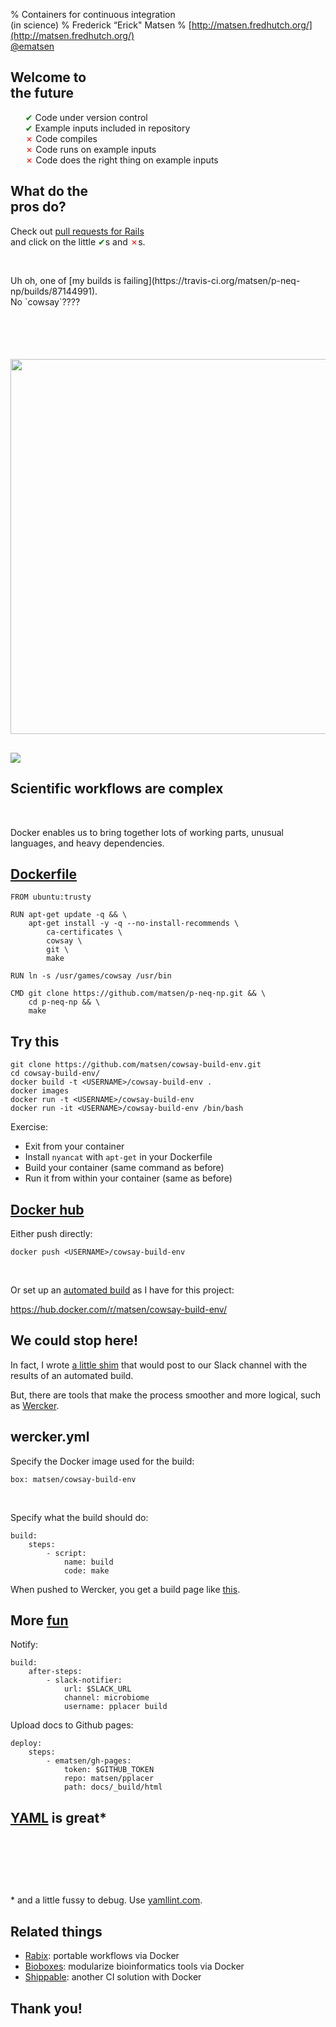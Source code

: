 % Containers for continuous integration <br>(in science)
% Frederick &#8220;Erick" Matsen
% [http://matsen.fredhutch.org/](http://matsen.fredhutch.org/) <br> [\@ematsen](https://twitter.com/ematsen)


<section data-background="figures/octocat.svg"> </section>

## Welcome to <br> the future
<ul style="list-style-type: none;">
<li> <span style="color:green">✔</span> Code under version control
<li class="fragment"> <span style="color:green">✔</span> Example inputs included in repository
<li class="fragment"> <span style="color:red">✗</span> Code compiles
<li class="fragment"> <span style="color:red">✗</span> Code runs on example inputs
<li class="fragment"> <span style="color:red">✗</span> Code does the right thing on example inputs
</ul>


## What do the <br> pros do?
Check out [pull requests for Rails](https://github.com/rails/rails/pulls)<br>and click on the little <span style="color:green">✔</span>s and <span style="color:red">✗</span>s.

&nbsp;

<div class="fragment">
Uh oh, one of
[my builds is failing](https://travis-ci.org/matsen/p-neq-np/builds/87144991).
</div>

<div class="fragment">
No `cowsay`????
</div>


## &nbsp;
<section data-background="figures/hopeless.jpg"> </section>


##
<section data-background="figures/docker.svg"> </section>

##
<img src="https://www.docker.com/sites/default/files/what-is-docker-diagram.png" height=600 />

##
<img src="https://www.docker.com/sites/default/files/what-is-vm-diagram.png" />

## Scientific workflows are complex

&nbsp;

Docker enables us to bring together lots of working parts, unusual languages, and heavy dependencies.

## [Dockerfile](https://docs.docker.com/engine/reference/builder/)

    FROM ubuntu:trusty

    RUN apt-get update -q && \
        apt-get install -y -q --no-install-recommends \
            ca-certificates \
            cowsay \
            git \
            make

    RUN ln -s /usr/games/cowsay /usr/bin

    CMD git clone https://github.com/matsen/p-neq-np.git && \
        cd p-neq-np && \
        make

## Try this

    git clone https://github.com/matsen/cowsay-build-env.git
    cd cowsay-build-env/
    docker build -t <USERNAME>/cowsay-build-env .
    docker images
    docker run -t <USERNAME>/cowsay-build-env
    docker run -it <USERNAME>/cowsay-build-env /bin/bash

<div class="fragment">
Exercise:

* Exit from your container
* Install `nyancat` with `apt-get` in your Dockerfile
* Build your container (same command as before)
* Run it from within your container (same as before)
</div>

## [Docker hub](https://hub.docker.com/)
Either push directly:

    docker push <USERNAME>/cowsay-build-env

&nbsp;

Or set up an [automated build](https://docs.docker.com/docker-hub/builds/) as I have for this project:

<https://hub.docker.com/r/matsen/cowsay-build-env/>


## We could stop here!
In fact, I wrote [a little shim](https://github.com/matsengrp/relay) that would post to our Slack channel with the results of an automated build.

But, there are tools that make the process smoother and more logical, such as [Wercker](http://wercker.com).


##
<section data-background="http://blog.wercker.com/images/posts/2015-08-13-Introducing-our-newest-teammember/walter_bay.png"> </section>


## wercker.yml
Specify the Docker image used for the build:

    box: matsen/cowsay-build-env

&nbsp;

Specify what the build should do:

    build:
        steps:
            - script:
                name: build
                code: make

When pushed to Wercker, you get a build page like [this](https://app.wercker.com/#applications/562ac0e50ee6b2c40f0936b4).


## More [fun](https://github.com/matsen/pplacer/blob/master/wercker.yml)
Notify:

    build:
        after-steps:
            - slack-notifier:
                url: $SLACK_URL
                channel: microbiome
                username: pplacer build

Upload docs to Github pages:

    deploy:
        steps:
            - ematsen/gh-pages:
                token: $GITHUB_TOKEN
                repo: matsen/pplacer
                path: docs/_build/html



## [YAML](http://yaml.org/) is great*

&nbsp;

&nbsp;

&nbsp;

\* and a little fussy to debug.
Use [yamllint.com](http://www.yamllint.com/).

## Related things

* [Rabix](https://www.rabix.org/): portable workflows via Docker
* [Bioboxes](http://bioboxes.org/): modularize bioinformatics tools via Docker
* [Shippable](https://app.shippable.com/): another CI solution with Docker

## Thank you!
